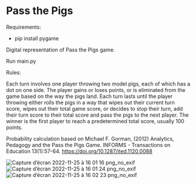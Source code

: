 # Pass the Pigs
Requirements:
- pip install pygame

Digital representation of Pass the Pigs game.

Run main.py

Rules: 

Each turn involves one player throwing two model pigs, each of which has a dot on one side. The player gains or loses points, or is eliminated from the game based on the way the pigs land. Each turn lasts until the player throwing either rolls the pigs in a way that wipes out their current turn score, wipes out their total game score, or decides to stop their turn, add their turn score to their total score and pass the pigs to the next player. The winner is the first player to reach a predetermined total score, usually 100 points.

Probability calculation based on Michael F. Gorman, (2012) Analytics, Pedagogy and the Pass the Pigs Game. INFORMS -  Transactions on Education 13(1):57-64. https://doi.org/10.1287/ited.1120.0088

![Capture d’écran 2022-11-25 à 16 01 16 png_no_exif](https://user-images.githubusercontent.com/111251905/204013480-31f99604-783f-4207-b05b-a8ceaaa54039.jpg)
![Capture d’écran 2022-11-25 à 16 01 24 png_no_exif](https://user-images.githubusercontent.com/111251905/204013495-6927bb30-f6ee-4e6c-a2c8-63c7358e2d65.jpg)
![Capture d’écran 2022-11-25 à 16 02 23 png_no_exif](https://user-images.githubusercontent.com/111251905/204013502-270d1ba9-7372-4e3b-b0b1-46777040741a.jpg)
